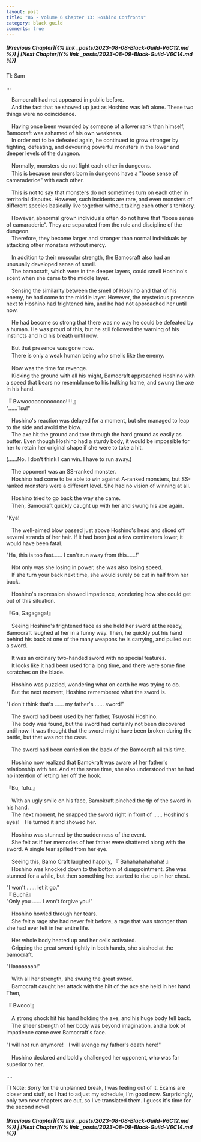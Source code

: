 ```yaml
---
layout: post
title: "BG - Volume 6 Chapter 13: Hoshino Confronts"
category: black guild
comments: true
---
```


##### [Previous Chapter]({% link _posts/2023-08-08-Black-Guild-V6C12.md %}) \| [Next Chapter]({% link _posts/2023-08-09-Black-Guild-V6C14.md %})



Tl: Sam

…


　Bamocraft had not appeared in public before.   
　And the fact that he showed up just as Hoshino was left alone. These two things were no coincidence.

　Having once been wounded by someone of a lower rank than himself, Bamocraft was ashamed of his own weakness.   
　In order not to be defeated again, he continued to grow stronger by fighting, defeating, and devouring powerful monsters in the lower and deeper levels of the dungeon.
<!--more-->

　Normally, monsters do not fight each other in dungeons.   
　This is because monsters born in dungeons have a "loose sense of camaraderice" with each other.

　This is not to say that monsters do not sometimes turn on each other in territorial disputes. However, such incidents are rare, and even monsters of different species basically live together without taking each other's territory.

　However, abnormal grown individuals often do not have that "loose sense of camaraderie". They are separated from the rule and discipline of the dungeon.   
　Therefore, they become larger and stronger than normal individuals by attacking other monsters without mercy.

　In addition to their muscular strength, the Bamocraft also had an unusually developed sense of smell.   
　The bamocraft, which were in the deeper layers, could smell Hoshino's scent when she came to the middle layer.

　Sensing the similarity between the smell of Hoshino and that of his enemy, he had come to the middle layer. However, the mysterious presence next to Hoshino had frightened him, and he had not approached her until now.

　He had become so strong that there was no way he could be defeated by a human. He was proud of this, but he still followed the warning of his instincts and hid his breath until now.

　But that presence was gone now.   
　There is only a weak human being who smells like the enemy.

　Now was the time for revenge.   
　Kicking the ground with all his might, Bamocraft approached Hoshino with a speed that bears no resemblance to his hulking frame, and swung the axe in his hand.

『 Bwwooooooooooooo!!!! 』   
"......Tsu!"

　Hoshino's reaction was delayed for a moment, but she managed to leap to the side and avoid the blow.   
　The axe hit the ground and tore through the hard ground as easily as butter. Even though Hoshino had a sturdy body, it would be impossible for her to retain her original shape if she were to take a hit.

(......No. I don't think I can win. I have to run away.)

　The opponent was an SS-ranked monster.   
　Hoshino had come to be able to win against A-ranked monsters, but SS-ranked monsters were a different level. She had no vision of winning at all.

　Hoshino tried to go back the way she came.   
　Then, Bamocraft quickly caught up with her and swung his axe again.

"Kya!

　The well-aimed blow passed just above Hoshino's head and sliced off several strands of her hair. If it had been just a few centimeters lower, it would have been fatal.

"Ha, this is too fast...... I can't run away from this......!"

　Not only was she losing in power, she was also losing speed.   
　If she turn your back next time, she would surely be cut in half from her back.

　Hoshino's expression showed impatience, wondering how she could get out of this situation.

『Ga, Gagagaga!』

　Seeing Hoshino's frightened face as she held her sword at the ready, Bamocraft laughed at her in a funny way. Then, he quickly put his hand behind his back at one of the many weapons he is carrying, and pulled out a sword.

　It was an ordinary two-handed sword with no special features.   
　It looks like it had been used for a long time, and there were some fine scratches on the blade.

　Hoshino was puzzled, wondering what on earth he was trying to do.   
　But the next moment, Hoshino remembered what the sword is.

"I don't think that's ...... my father's ...... sword!"

　The sword had been used by her father, Tsuyoshi Hoshino.   
　The body was found, but the sword had certainly not been discovered until now. It was thought that the sword might have been broken during the battle, but that was not the case.

　The sword had been carried on the back of the Bamocraft all this time.

　Hoshino now realized that Bamokraft was aware of her father's relationship with her. And at the same time, she also understood that he had no intention of letting her off the hook.

『Bu, fufu.』

　With an ugly smile on his face, Bamokraft pinched the tip of the sword in his hand.   
　The next moment, he snapped the sword right in front of ...... Hoshino's eyes!　He turned it and showed her.

　Hoshino was stunned by the suddenness of the event.   
　She felt as if her memories of her father were shattered along with the sword. A single tear spilled from her eye.

　Seeing this, Bamo Craft laughed happily, 『 Bahahahahahaha! 』   
　Hoshino was knocked down to the bottom of disappointment. She was stunned for a while, but then something hot started to rise up in her chest.

"I won't ...... let it go."   
『 Buch?』   
"Only you ...... I won't forgive you!"

　Hoshino howled through her tears.   
　She felt a rage she had never felt before, a rage that was stronger than she had ever felt in her entire life.

　Her whole body heated up and her cells activated.   
　Gripping the great sword tightly in both hands, she slashed at the bamocraft.

"Haaaaaaah!"

　With all her strength, she swung the great sword.   
　Bamocraft caught her attack with the hilt of the axe she held in her hand. Then,

『 Bwooo!』

　A strong shock hit his hand holding the axe, and his huge body fell back.   
　The sheer strength of her body was beyond imagination, and a look of impatience came over Bamocraft's face.

"I will not run anymore!　I will avenge my father's death here!"

　Hoshino declared and boldly challenged her opponent, who was far superior to her.


....

Tl Note: Sorry for the unplanned break, I was feeling out of it. Exams are closer and stuff, so I had to adjust my schedule, I'm good now. Surprisingly, only two new chapters are out, so I've translated them. I guess it's time for the second novel



##### [Previous Chapter]({% link _posts/2023-08-08-Black-Guild-V6C12.md %}) \| [Next Chapter]({% link _posts/2023-08-09-Black-Guild-V6C14.md %})
